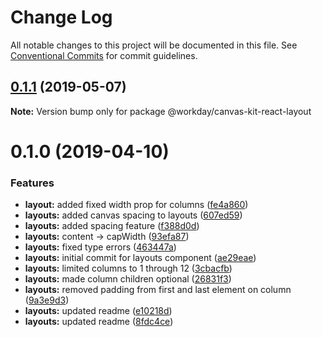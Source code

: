 # Change Log

All notable changes to this project will be documented in this file.
See [Conventional Commits](https://conventionalcommits.org) for commit guidelines.

## [0.1.1](https://ghe.megaleo.com/design/canvas-kit-react/tree/master/modules/canvas-kit-react-layout/compare/@workday/canvas-kit-react-layout@0.1.0...@workday/canvas-kit-react-layout@0.1.1) (2019-05-07)

**Note:** Version bump only for package @workday/canvas-kit-react-layout





# 0.1.0 (2019-04-10)


### Features

* **layout:** added fixed width prop for columns ([fe4a860](https://ghe.megaleo.com/design/canvas-kit-react/tree/master/modules/canvas-kit-react-layout/commits/fe4a860))
* **layouts:** added canvas spacing to layouts ([607ed59](https://ghe.megaleo.com/design/canvas-kit-react/tree/master/modules/canvas-kit-react-layout/commits/607ed59))
* **layouts:** added spacing feature ([f388d0d](https://ghe.megaleo.com/design/canvas-kit-react/tree/master/modules/canvas-kit-react-layout/commits/f388d0d))
* **layouts:** content -> capWidth ([93efa87](https://ghe.megaleo.com/design/canvas-kit-react/tree/master/modules/canvas-kit-react-layout/commits/93efa87))
* **layouts:** fixed type errors ([463447a](https://ghe.megaleo.com/design/canvas-kit-react/tree/master/modules/canvas-kit-react-layout/commits/463447a))
* **layouts:** initial commit for layouts component ([ae29eae](https://ghe.megaleo.com/design/canvas-kit-react/tree/master/modules/canvas-kit-react-layout/commits/ae29eae))
* **layouts:** limited columns to 1 through 12 ([3cbacfb](https://ghe.megaleo.com/design/canvas-kit-react/tree/master/modules/canvas-kit-react-layout/commits/3cbacfb))
* **layouts:** made column children optional ([26831f3](https://ghe.megaleo.com/design/canvas-kit-react/tree/master/modules/canvas-kit-react-layout/commits/26831f3))
* **layouts:** removed padding from first and last element on column ([9a3e9d3](https://ghe.megaleo.com/design/canvas-kit-react/tree/master/modules/canvas-kit-react-layout/commits/9a3e9d3))
* **layouts:** updated readme ([e10218d](https://ghe.megaleo.com/design/canvas-kit-react/tree/master/modules/canvas-kit-react-layout/commits/e10218d))
* **layouts:** updated readme ([8fdc4ce](https://ghe.megaleo.com/design/canvas-kit-react/tree/master/modules/canvas-kit-react-layout/commits/8fdc4ce))
